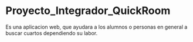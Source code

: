 # Proyecto_Integrador_QuickRoom
Es una aplicacion web, que ayudara a los alumnos o personas en general a buscar cuartos dependiendo su labor.
